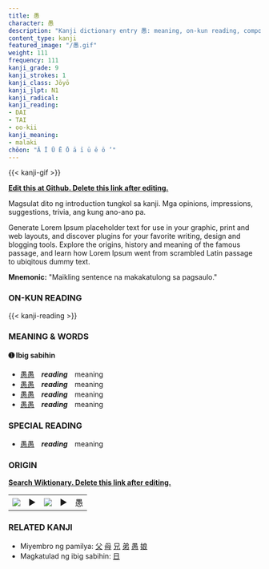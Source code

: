 ```yaml
---
title: 愚
character: 愚
description: "Kanji dictionary entry 愚: meaning, on-kun reading, compounds, origin, related kanji"
content_type: kanji
featured_image: "/愚.gif"
weight: 111
frequency: 111
kanji_grade: 9
kanji_strokes: 1
kanji_class: Jōyō
kanji_jlpt: N1
kanji_radical: 
kanji_reading: 
- DAI
- TAI
- oo-kii
kanji_meaning:
- malaki
chōon: "Ā Ī Ū Ē Ō ā ī ū ē ō ’"
---
```

[//]: # (Don't edit the line below. Kanji animated GIF code is automatically generated.)
{{< kanji-gif >}}

[//]: # (Edit below this line.)

**[Edit this at Github. Delete this link after editing.](https://github.com/tim0g/tim/tree/main/content/kanji/愚/index.md)**

Magsulat dito ng introduction tungkol sa kanji. Mga opinions, impressions, suggestions, trivia, ang kung ano-ano pa.

Generate Lorem Ipsum placeholder text for use in your graphic, print and web layouts, and discover plugins for your favorite writing, design and blogging tools. Explore the origins, history and meaning of the famous passage, and learn how Lorem Ipsum went from scrambled Latin passage to ubiqitous dummy text.
 
**Mnemonic:** "Maikling sentence na makakatulong sa pagsaulo."

### ON-KUN READING

[//]: # (Don't edit the line below. ON-KUN READING code is automatically generated.)
{{< kanji-reading >}}

### MEANING & WORDS

#### ➊ **Ibig sabihin**
  - [愚](../愚)[愚](../愚)　***reading***　meaning
  - [愚](../愚)[愚](../愚)　***reading***　meaning
  - [愚](../愚)[愚](../愚)　***reading***　meaning
  - [愚](../愚)[愚](../愚)　***reading***　meaning

### SPECIAL READING
  - [愚](../愚)[愚](../愚)　***reading***　meaning

### ORIGIN

**[Search Wiktionary. Delete this link after editing.](https://wiktionary.org/wiki/愚)**
<table class="kanji-table"><tr><td>
<img src="60px-愚-bronze.svg.png">
</td><td>▶</td><td>
<img src="60px-愚-oracle.svg.png">
</td><td>▶</td>
<td class="kanji-origin">愚</td>
</tr></table>

### RELATED KANJI
- Miyembro ng pamilya: [父](../父) [母](../母) [兄](../兄) [弟](../弟) [愚](../愚) [娘](../娘)
- Magkatulad ng ibig sabihin: [日](../日)
